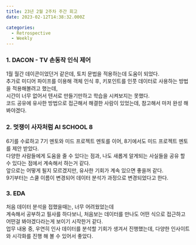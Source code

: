 ```yaml
---
title: 23년 2월 2주차 주간 회고
date: 2023-02-12T14:38:32.000Z

categories:
  - Retrospective
  - Weekly
---
```


### 1. DACON - TV 손동작 인식 제어
1월 월간 데이콘이었던거 같은데, 토치 문법을 적용하는데 도움이 되었다.  
추가로 미디어 파이프를 이용해 객체 인식 후, 키포인트를 인풋 데이터로 사용하는 방법을 적용해볼려고 했는데,  
시간이 너무 없어서 텐서로 만들기만하고 학습을 시켜보지는 못했다.  
코드 공유에 유사한 방법으로 접근해서 해결한 사람이 있었는데, 참고해서 마저 완성 해봐야겠다.


### 2. 멋쟁이 사자처럼 AI SCHOOL 8
6기를 수료하고 7기 멘토와 미드 프로젝트 멘토를 이어, 8기에서도 미드 프로젝트 멘토를 제안 받았다.  
다양한 사람들에게 도움을 줄 수 있다는 점과, 나도 새롭게 알게되는 사실들을 공유 할 수 있다는 점에서 계속해서 하는거 같다.  
앞으로는 어떻게 될지 모르겠지만, 유사한 기회가 계속 있으면 좋을꺼 같다.  
9기부터는 스쿨 이름이 변경되어 데이터 분석가 과정으로 변경되었다고 한다.  

### 3. EDA
처음 데이터 분석을 접했을때는, 너무 어려웠었는데  
계속해서 공부하고 필사를 하다보니, 처음보는 데이터를 만나도 어떤 식으로 접근하고 어떤걸 봐야겠다라는게 보이기 시작한거 같다.  
업무 내용 중, 우연히 인사 데이터를 분석할 기회가 생겨서 진행했는데, 다양한 인사이트와 시각화를 진행 해 볼 수 있어서 좋았다.  

